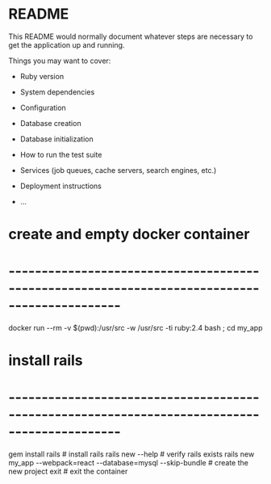# README

This README would normally document whatever steps are necessary to get the
application up and running.

Things you may want to cover:

* Ruby version

* System dependencies

* Configuration

* Database creation

* Database initialization

* How to run the test suite

* Services (job queues, cache servers, search engines, etc.)

* Deployment instructions

* ...


# create and empty docker container 
# ---------------------------------------------------------------------------------------------
docker run --rm -v $(pwd):/usr/src -w /usr/src -ti ruby:2.4 bash ; cd my_app

# install rails 
# ---------------------------------------------------------------------------------------------
gem install rails                                                 # install rails 
rails new --help                                                  # verify rails exists
rails new my_app --webpack=react --database=mysql --skip-bundle   # create the new project 
exit                                                              # exit the container 
